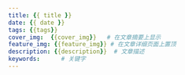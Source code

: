 ```yaml
---
title: {{ title }}
date: {{ date }}
tags: {{tags}}
cover_img:  {{cover_img}}   # 在文章摘要上显示
feature_img: {{feature_img}} # 在文章详细页面上置顶
description: {{description}}  # 文章描述
keywords:      # 关键字
---
```

